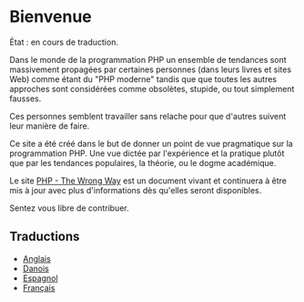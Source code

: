 # Bienvenue #

État : en cours de traduction.

Dans le monde de la programmation PHP  un ensemble de tendances sont massivement propagées par certaines personnes (dans leurs livres et sites Web) comme étant du "PHP moderne" tandis que que toutes les autres approches sont considérées comme obsolètes, stupide, ou tout simplement fausses.

Ces personnes semblent travailler sans relache pour que d'autres suivent leur manière de faire.

Ce site a été créé dans le but de donner un point de vue pragmatique sur la programmation PHP. Une vue dictée par l'expérience et la pratique plutôt que par les tendances populaires, la théorie, ou le dogme académique.

Le site [PHP - The Wrong Way](http://www.phpthewrongway.com/fr) est un document vivant et continuera à être mis à jour avec plus d'informations dès qu'elles seront disponibles.

Sentez vous libre de contribuer.

## Traductions ##

* [Anglais](http://www.phpthewrongway.com/)
* [Danois](http://www.phpthewrongway.com/da/)
* [Espagnol](http://www.phpthewrongway.com/es/)
* [Français](http://www.phpthewrongway.com/fr/)
